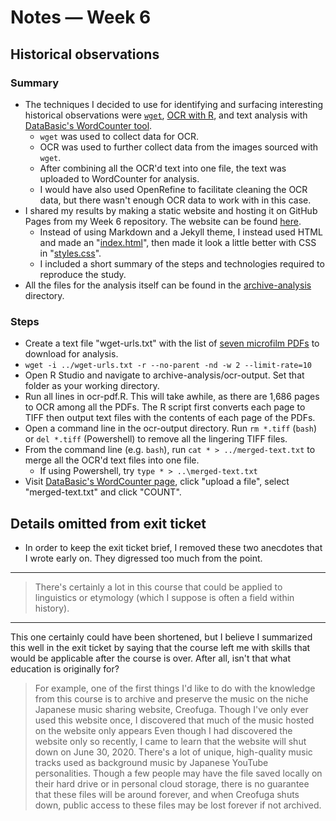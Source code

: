 # Notes — Week 6

## Historical observations

### Summary
* The techniques I decided to use for identifying and surfacing interesting historical observations were [`wget`](https://craftingdh.netlify.com/week/2/wget/), [OCR with R](https://craftingdh.netlify.com/week/2/ocr/), and text analysis with [DataBasic's WordCounter tool](https://www.databasic.io/en/wordcounter/).
  * `wget` was used to collect data for OCR.
  * OCR was used to further collect data from the images sourced with `wget`.
  * After combining all the OCR'd text into one file, the text was uploaded to WordCounter for analysis.
  * I would have also used OpenRefine to facilitate cleaning the OCR data, but there wasn't enough OCR data to work with in this case.
* I shared my results by making a static website and hosting it on GitHub Pages from my Week 6 repository. The website can be found [here](https://erikhumphrey.github.io/hist3814o-s20-week6/).
  * Instead of using Markdown and a Jekyll theme, I instead used HTML and made an "[index.html](docs/index.html)", then made it look a little better with CSS in "[styles.css](docs/styles.css)".
  * I included a short summary of the steps and technologies required to reproduce the study.
* All the files for the analysis itself can be found in the [archive-analysis](archive-analysis) directory.

### Steps

* Create a text file "wget-urls.txt" with the list of [seven microfilm PDFs](https://ahpn.lib.utexas.edu/microfilm) to download for analysis.
* `wget -i ../wget-urls.txt -r --no-parent -nd -w 2 --limit-rate=10`
* Open R Studio and navigate to archive-analysis/ocr-output. Set that folder as your working directory.
* Run all lines in ocr-pdf.R. This will take awhile, as there are 1,686 pages to OCR among all the PDFs. The R script first converts each page to TIFF then output text files with the contents of each page of the PDFs.
* Open a command line in the ocr-output directory. Run `rm *.tiff` (`bash`) or `del *.tiff` (Powershell) to remove all the lingering TIFF files.
* From the command line (e.g. `bash`), run `cat * > ../merged-text.txt` to merge all the OCR'd text files into one file.
  * If using Powershell, try `type * > ..\merged-text.txt`
* Visit [DataBasic's WordCounter page](https://www.databasic.io/en/wordcounter/), click "upload a file", select "merged-text.txt" and click "COUNT".

## Details omitted from exit ticket

* In order to keep the exit ticket brief, I removed these two anecdotes that I wrote early on. They digressed too much from the point.

*****

> There's certainly a lot in this course that could be applied to linguistics or etymology (which I suppose is often a field within history).

*****

This one certainly could have been shortened, but I believe I summarized this well in the exit ticket by saying that the course left me with skills that would be applicable after the course is over. After all, isn't that what education is originally for?

> For example, one of the first things I'd like to do with the knowledge from this course is to archive and preserve the music on the niche Japanese music sharing website, Creofuga. Though I've only ever used this website once, I discovered that much of the music hosted on the website only appears Even though I had discovered the website only so recently, I came to learn that the website will shut down on June 30, 2020. There's a lot of unique, high-quality music tracks used as background music by Japanese YouTube personalities. Though a few people may have the file saved locally on their hard drive or in personal cloud storage, there is no guarantee that these files will be around forever, and when Creofuga shuts down, public access to these files may be lost forever if not archived.  

